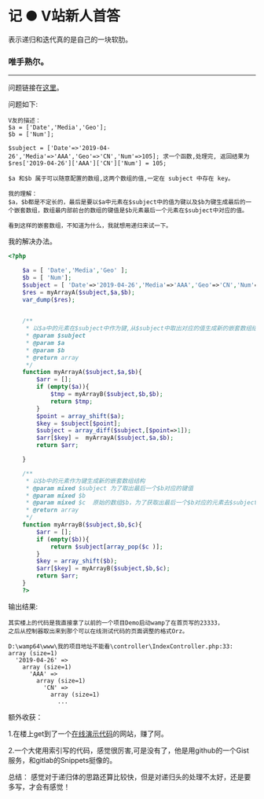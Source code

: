 # 记 ● V站新人首答

表示递归和迭代真的是自己的一块软肋。

### 唯手熟尔。

------

问题链接在[这里](https://www.v2ex.com/t/558972#reply21)。

问题如下:

```
V友的描述：
$a = ['Date','Media','Geo']; 
$b = ['Num'];

$subject = ['Date'=>'2019-04-26','Media'=>'AAA','Geo'=>'CN','Num'=>105]; 求一个函数,处理完, 返回结果为 $res['2019-04-26']['AAA']['CN']['Num'] = 105;

$a 和$b 属于可以随意配置的数组,这两个数组的值,一定在 subject 中存在 key。

我的理解：
$a，$b都是不定长的，最后是要以$a中元素在$subject中的值为键以及$b为键生成最后的一个嵌套数组，数组最内部前台的数组的键值是$b元素最后一个元素在$subject中对应的值。

看到这样的嵌套数组，不知道为什么，我就想用递归来试一下。
```

我的解决办法。

```php
<?php

    $a = [ 'Date','Media','Geo' ];
    $b = [ 'Num'];
    $subject = [ 'Date'=>'2019-04-26','Media'=>'AAA','Geo'=>'CN','Num'=>105];
    $res = myArrayA($subject,$a,$b);
    var_dump($res);
    

    /**
     * 以$a中的元素在$subject中作为键,从$subject中取出对应的值生成新的嵌套数组结构
     * @param $subject
     * @param $a
     * @param $b
     * @return array
     */
    function myArrayA($subject,$a,$b){
        $arr = [];
        if (empty($a)){
            $tmp = myArrayB($subject,$b,$b);
            return $tmp;
        }
        $point = array_shift($a);
        $key = $subject[$point];
        $subject = array_diff($subject,[$point=>1]);
        $arr[$key] =  myArrayA($subject,$a,$b);
        return $arr;

    }

    /**
     * 以$b中的元素作为键生成新的嵌套数组结构
     * @param mixed $subject 为了取出最后一个$b对应的键值
     * @param mixed $b
     * @param mixed $c  原始的数组$b，为了获取出最后一个$b对应的元素去$subject中取值
     * @return array
     */
    function myArrayB($subject,$b,$c){
        $arr = [];
        if (empty($b)){
            return $subject[array_pop($c )];
        }
        $key = array_shift($b);
        $arr[$key] = myArrayB($subject,$b,$c);
        return $arr;
    }
    ?>

```

输出结果:

```
其实楼上的代码是我直接拿了以前的一个项目Demo启动wamp了在首页写的23333，
之后从控制器取出来到那个可以在线测试代码的页面调整的格式Orz。

D:\wamp64\www\我的项目地址不能看\controller\IndexController.php:33:
array (size=1)
  '2019-04-26' => 
    array (size=1)
      'AAA' => 
        array (size=1)
          'CN' => 
            array (size=1)
              ...
```

额外收获：

1.在楼上get到了一个[在线演示代码](https://www.dooccn.com//php7/#id/46ae6d604aee73cdd0e1c3ffce4497cf)的网站，赚了阿。

2.一个大佬用索引写的代码，感觉很厉害,可是没有了，他是用github的一个Gist服务，和gitlab的Snippets挺像的。


总结：
感觉对于递归体的思路还算比较快，但是对递归头的处理不太好，还是要多写，才会有感觉！


